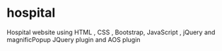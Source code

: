 # hospital
Hospital website using HTML , CSS , Bootstrap, JavaScript , jQuery and magnificPopup JQuery plugin and AOS plugin
